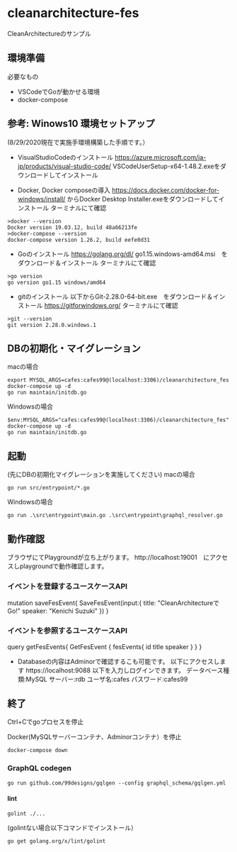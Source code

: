 # cleanarchitecture-fes
CleanArchitectureのサンプル

## 環境準備
必要なもの
- VSCodeでGoが動かせる環境
- docker-compose

## 参考: Winows10 環境セットアップ
(8/29/2020現在で実施手環境構築した手順です。）
- VisualStudioCodeのインストール
https://azure.microsoft.com/ja-jp/products/visual-studio-code/
VSCodeUserSetup-x64-1.48.2.exeをダウンロードしてインストール

- Docker, Docker composeの導入
https://docs.docker.com/docker-for-windows/install/
からDocker Desktop Installer.exeをダウンロードしてインストール
ターミナルにて確認
```
>docker --version
Docker version 19.03.12, build 48a66213fe
>docker-compose --version
docker-compose version 1.26.2, build eefe0d31
```
- Goのインストール
https://golang.org/dl/
go1.15.windows-amd64.msi　をダウンロード＆インストール
ターミナルにて確認
```
>go version
go version go1.15 windows/amd64
```

- gitのインストール
以下からGit-2.28.0-64-bit.exe　をダウンロード＆インストール
https://gitforwindows.org/
ターミナルにて確認
```
>git --version
git version 2.28.0.windows.1
```

## DBの初期化・マイグレーション
macの場合
```
export MYSQL_ARGS=cafes:cafes99@(localhost:3306)/cleanarchitecture_fes
docker-compose up -d
go run maintain/initdb.go
```
Windowsの場合
```
$env:MYSQL_ARGS="cafes:cafes99@(localhost:3306)/cleanarchitecture_fes"
docker-compose up -d
go run maintain/initdb.go
```

## 起動
(先にDBの初期化マイグレーションを実施してください)
macの場合
```
go run src/entrypoint/*.go
```
Windowsの場合
```
go run .\src\entrypoint\main.go .\src\entrypoint\graphql_resolver.go
```

## 動作確認
ブラウザにてPlaygroundが立ち上がります。
http://localhost:19001　にアクセスしplaygroundで動作確認します。

### イベントを登録するユースケースAPI
mutation saveFesEvent{
  SaveFesEvent(input:{
    title: "CleanArchitectureでGo!"
    speaker: "Kenichi Suzuki"
  })
}

### イベントを参照するユースケースAPI
query getFesEvents{
  GetFesEvent {
    fesEvents{
      id
      title
      speaker
    }
  }
}

- Databaseの内容はAdminorで確認するこも可能です。
以下にアクセスします
https://localhost:9088
以下を入力しログインできます。
データベース種類:MySQL
サーバー:rdb
ユーザ名:cafes
パスワード:cafes99


## 終了
Ctrl+Cでgoプロセスを停止

Docker(MySQLサーバーコンテナ、Adminorコンテナ）を停止
```
docker-compose down
```

### GraphQL codegen

```
go run github.com/99designs/gqlgen --config graphql_schema/gqlgen.yml
```

#### lint

```
golint ./...
```
(golintない場合以下コマンドでインストール）
```
go get golang.org/x/lint/golint 
```
